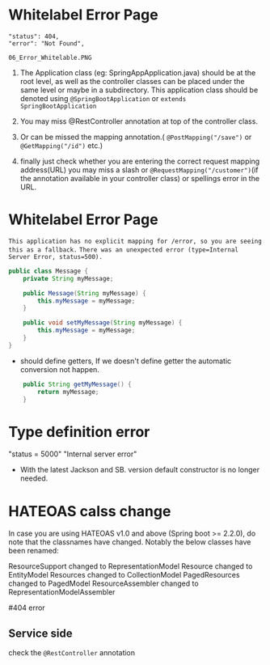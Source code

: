 # Whitelabel Error Page
    "status": 404,
    "error": "Not Found",
`06_Error_Whitelable.PNG`

1. The Application class (eg: SpringAppApplication.java) should be at the root level, as well as the controller classes
can be placed under the same level or maybe in a subdirectory. This application class should be denoted using 
`@SpringBootApplication` or `extends SpringBootApplication`

2. You may miss @RestController annotation at top of the controller class.

3. Or can be missed the mapping annotation.( `@PostMapping("/save")` or `@GetMapping("/id")` etc.)

4. finally just check whether you are entering the correct request mapping address(URL) you may miss a slash or 
`@RequestMapping("/customer")`(if the annotation available in your controller class) or spellings error in the URL.

# Whitelabel Error Page
  `This application has no explicit mapping for /error, so you are seeing this as a fallback.`
  `There was an unexpected error (type=Internal Server Error, status=500).`
  
```java
public class Message {
    private String myMessage;

    public Message(String myMessage) {
        this.myMessage = myMessage;
    }

    public void setMyMessage(String myMessage) {
        this.myMessage = myMessage;
    }
}
```
* should define getters, If we doesn't define getter the automatic conversion not happen.
```java
    public String getMyMessage() {
        return myMessage;
    }
```
  
# Type definition error
"status = 5000"
"Internal server error"
* With the latest Jackson and SB. version default constructor is no longer needed.

# HATEOAS calss change
In case you are using HATEOAS v1.0 and above (Spring boot >= 2.2.0), do note that the classnames have changed. Notably the below classes have been renamed:

ResourceSupport changed to RepresentationModel
Resource changed to EntityModel
Resources changed to CollectionModel
PagedResources changed to PagedModel
ResourceAssembler changed to RepresentationModelAssembler

#404 error

## Service side

check the `@RestController` annotation


